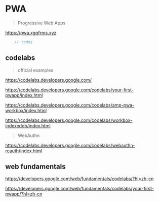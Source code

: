 # PWA

> Progressive Web Apps

https://pwa.xgqfrms.xyz


```js
    // todos
```

## codelabs

> official examples

https://codelabs.developers.google.com/

https://codelabs.developers.google.com/codelabs/your-first-pwapp/index.html

https://codelabs.developers.google.com/codelabs/amp-pwa-workbox/index.html

https://codelabs.developers.google.com/codelabs/workbox-indexeddb/index.html

> WebAuthn

https://codelabs.developers.google.com/codelabs/webauthn-reauth/index.html


## web fundamentals

https://developers.google.com/web/fundamentals/codelabs/?hl=zh-cn

https://developers.google.com/web/fundamentals/codelabs/your-first-pwapp/?hl=zh-cn


